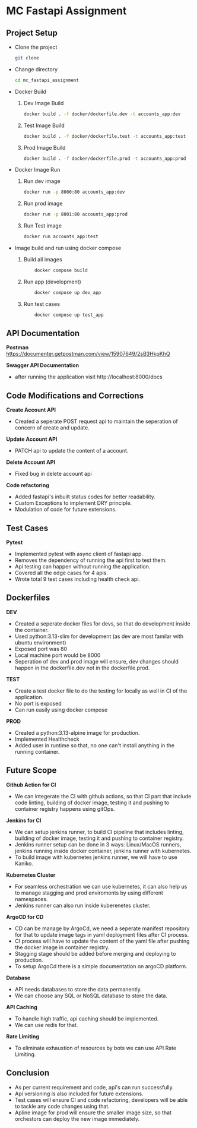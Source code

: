 # MC Fastapi Assignment

## Project Setup
- Clone the project
    ```sh
    git clone 
    ```

- Change directory
    ```sh
    cd mc_fastapi_assignment
    ```

- Docker Build
    1. Dev Image Build
        ```sh
        docker build . -f docker/dockerfile.dev -t accounts_app:dev
        ```

    2. Test Image Build
        ```sh
        docker build . -f docker/dockerfile.test -t accounts_app:test
        ```

    3. Prod Image Build
        ```sh
        docker build . -f docker/dockerfile.prod -t accounts_app:prod
        ```

- Docker Image Run
    1. Run dev image
        ```sh
        docker run -p 8000:80 accounts_app:dev
        ```

    2. Run prod image
        ```sh
        docker run -p 8001:80 accounts_app:prod
        ```

    3. Run Test image
        ```sh
        docker run accounts_app:test
        ```

-  Image build and run using docker compose
    1. Build all images
        ```sh
            docker compose build 
        ```

    2. Run app (development)
        ```sh
            docker compose up dev_app
        ```

    3. Run test cases
        ```sh
            docker compose up test_app
        ```

## API Documentation
**Postman**
https://documenter.getpostman.com/view/15907649/2sB3HkpKhQ

**Swagger API Documentation**
- after running the application visit http://localhost:8000/docs

## Code Modifications and Corrections
**Create Account API**
- Created a seperate POST request api to maintain the seperation of concern of create and update.

**Update Account API**
- PATCH api to update the content of a account.

**Delete Account API**
- Fixed bug in delete account api

**Code refactoring**
- Added fastapi's inbuilt status codes for better readability.
- Custom Exceptions to implement DRY principle.
- Modulation of code for future extensions.

## Test Cases
**Pytest**
- Implemented pytest with async client of fastapi app. 
- Removes the dependency of running the api first to test them.
- Api testing can happen without running the application.
- Covered all the edge cases for 4 apis.
- Wrote total 9 test cases including health check api.

## Dockerfiles
**DEV**
- Created a seperate docker files for devs, so that do development inside the container.
- Used python:3.13-slim for development (as dev are most familar with ubuntu environment)
- Exposed port was 80
- Local machine port would be 8000
- Seperation of dev and prod image will ensure, dev changes should happen in the dockerfile.dev not in the dockerfile.prod.

**TEST**
- Create a test docker file to do the testing for locally as well in CI of the application.
- No port is exposed
- Can run easily using docker compose

**PROD**
- Created a python:3.13-alpine image for production.
- Implemented Healthcheck
- Added user in runtime so that, no one can't install anything in the running container.


## Future Scope
**Github Action for CI**
- We can integerate the CI with github actions, so that CI part that include code linting, building of docker image, testing it and pushing to container registry happens using gitOps.

**Jenkins for CI**
- We can setup jenkins runner, to build CI pipeline that includes linting, building of docker image, testing it and pushing to container registry.
- Jenkins runner setup can be done in 3 ways: Linux/MacOS runners, jenkins running inside docker container, jenkins runner with kubernetes.
- To build image with kubernetes jenkins runner, we will have to use Kaniko.

**Kubernetes Cluster**
- For seamless orchestration we can use kubernetes, it can also help us to manage stagging and prod enviroments by using different namespaces.
- Jenkins runner can also run inside kuberenetes cluster.

**ArgoCD for CD**
- CD can be manage by ArgoCd, we need a seperate manifest repository for that to update image tags in yaml deployment files after CI process.
- CI process will have to update the content of the yaml file after pushing the docker image in container registry.
- Stagging stage should be added before merging and deploying to production.
- To setup ArgoCd there is a simple documentation on argoCD platform.

**Database**
- API needs databases to store the data permanently. 
- We can choose any SQL or NoSQL database to store the data.

**API Caching**
- To handle high traffic, api caching should be implemented.
- We can use redis for that.

**Rate Limiting**
- To eliminate exhaustion of resources by bots we can use API Rate Limiting.


## Conclusion
- As per current requirement and code, api's can run successfully.
- Api versioning is also included for future extensions.
- Test cases will ensure CI and code refactoring, developers will be able to tackle any code changes using that.
- Apline image for prod will ensure the smaller image size, so that orchestors can deploy the new image immediately.